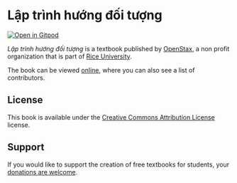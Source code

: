 # Lập trình hướng đối tượng

[![Open in Gitpod](https://gitpod.io/button/open-in-gitpod.svg)](https://gitpod.io/from-referrer/)

_Lập trình hướng đối tượng_ is a textbook published by [OpenStax](https://openstax.org/), a non profit organization that is part of [Rice University](https://www.rice.edu/).

The book can be viewed [online](https://github.com/cnx-user-books/cnxbook-lap-trinh-huong-doi-tuong/releases/latest), where you can also see a list of contributors.

## License
This book is available under the [Creative Commons Attribution License](./LICENSE) license.

## Support
If you would like to support the creation of free textbooks for students, your [donations are welcome](https://riceconnect.rice.edu/donation/support-openstax-banner).
